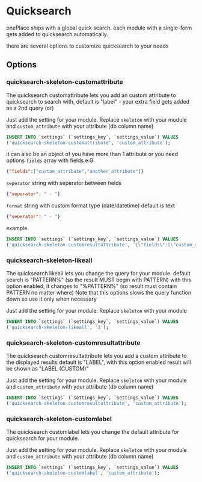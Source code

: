 # Quicksearch

onePlace ships with a global quick search. each module with a single-form
gets added to quicksearch automatically.

there are several options to customize quicksearch to your needs

## Options

### quicksearch-skeleton-customattribute

The quicksearch customattribute lets you add an custom attribute to quicksearch to search
with, default is "label" - your extra field gets added as a 2nd query (or)

Just add the setting for your module.
Replace `skeleton` with your module and `custom_attribute` with your attribute (db column name)

```sql
INSERT INTO `settings` (`settings_key`, `settings_value`) VALUES
('quicksearch-skeleton-customattribute', 'custom_attribute');
```

it can also be an object of you have more than 1 attribute or you need options
`fields` array with fields e.G 

```json
{"fields":["custom_attribute","another_attribute"]}
```

`seperator` string with seperator between fields

```json
{"seperator": " - "}
```

`format` string with custom format type (date/datetime) default is text

```json
{"seperator": " - "}
```

example
```sql
INSERT INTO `settings` (`settings_key`, `settings_value`) VALUES
('quicksearch-skeleton-customresultattribute', '{\"fields\":[\"custom_date\"],\"seperator\":\" - \",\"format\":\"datetime\"}');
```

### quicksearch-skeleton-likeall

The quicksearch likeall lets you change the query for your module.
default search is "PATTERN%" (so the result MUST begin with PATTERN)
with this option enabled, it changes to "%PATTERN%" (so result must contain PATTERN no matter where)
Note that this options slows the query function down so use it only when necessary

Just add the setting for your module.
Replace `skeleton` with your module

```sql
INSERT INTO `settings` (`settings_key`, `settings_value`) VALUES
('quicksearch-skeleton-likeall', '1');
```

### quicksearch-skeleton-customresultattribute

The quicksearch customresultattribute lets you add a custom attribute to the displayed results
default is "LABEL", with this option enabled result will be shown as "LABEL (CUSTOM)"

Just add the setting for your module.
Replace `skeleton` with your module and `custom_attribute` with your attribute (db column name)

```sql
INSERT INTO `settings` (`settings_key`, `settings_value`) VALUES
('quicksearch-skeleton-customresultattribute', 'custom_attribute');
```

### quicksearch-skeleton-customlabel

The quicksearch customlabel lets you change the default attribute
for quicksearch for your module.

Just add the setting for your module.
Replace `skeleton` with your module and `custom_attribute` with your attribute (db column name)

```sql
INSERT INTO `settings` (`settings_key`, `settings_value`) VALUES
('quicksearch-skeleton-customlabel', 'custom_attribute');
```